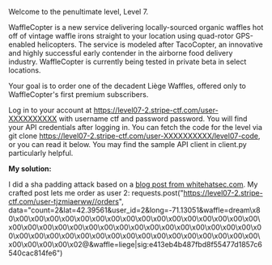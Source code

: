 Welcome to the penultimate level, Level 7.

WaffleCopter is a new service delivering locally-sourced organic waffles hot off of vintage waffle irons straight to your location using quad-rotor GPS-enabled helicopters. The service is modeled after TacoCopter, an innovative and highly successful early contender in the airborne food delivery industry. WaffleCopter is currently being tested in private beta in select locations.

Your goal is to order one of the decadent Liège Waffles, offered only to WaffleCopter's first premium subscribers.

Log in to your account at https://level07-2.stripe-ctf.com/user-XXXXXXXXXX with username ctf and password password. You will find your API credentials after logging in. You can fetch the code for the level via
git clone https://level07-2.stripe-ctf.com/user-XXXXXXXXXX/level07-code, or you can read it below. You may find the sample API client in client.py particularly helpful. 

**My solution:**

I did a sha padding attack based on a [blog post from whitehatsec.com](https://blog.whitehatsec.com/hash-length-extension-attacks/). 
My crafted post lets me order as user 2: requests.post("https://level07-2.stripe-ctf.com/user-tjzmiaerww//orders", data="count=2&lat=42.39561&user_id=2&long=-71.13051&waffle=dream\x80\x00\x00\x00\x00\x00\x00\x00\x00\x00\x00\x00\x00\x00\x00\x00\x00\x00\x00\x00\x00\x00\x00\x00\x00\x00\x00\x00\x00\x00\x00\x00\x00\x00\x00\x00\x00\x00\x00\x00\x00\x00\x00\x00\x00\x00\x00\x00\x00\x00\x00\x00\x00\x00\x02@&waffle=liege|sig:e413eb4b487fbd8f55477d1857c6540cac814fe6")

